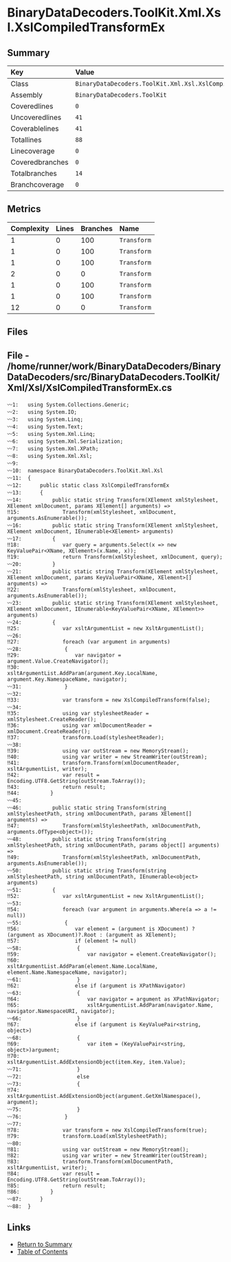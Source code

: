 ﻿# BinaryDataDecoders.ToolKit.Xml.Xsl.XslCompiledTransformEx

## Summary

| Key             | Value                                                       |
| :-------------- | :---------------------------------------------------------- |
| Class           | `BinaryDataDecoders.ToolKit.Xml.Xsl.XslCompiledTransformEx` |
| Assembly        | `BinaryDataDecoders.ToolKit`                                |
| Coveredlines    | `0`                                                         |
| Uncoveredlines  | `41`                                                        |
| Coverablelines  | `41`                                                        |
| Totallines      | `88`                                                        |
| Linecoverage    | `0`                                                         |
| Coveredbranches | `0`                                                         |
| Totalbranches   | `14`                                                        |
| Branchcoverage  | `0`                                                         |

## Metrics

| Complexity | Lines | Branches | Name        |
| :--------- | :---- | :------- | :---------- |
| 1          | 0     | 100      | `Transform` |
| 1          | 0     | 100      | `Transform` |
| 1          | 0     | 100      | `Transform` |
| 2          | 0     | 0        | `Transform` |
| 1          | 0     | 100      | `Transform` |
| 1          | 0     | 100      | `Transform` |
| 12         | 0     | 0        | `Transform` |

## Files

## File - /home/runner/work/BinaryDataDecoders/BinaryDataDecoders/src/BinaryDataDecoders.ToolKit/Xml/Xsl/XslCompiledTransformEx.cs

```CSharp
〰1:   using System.Collections.Generic;
〰2:   using System.IO;
〰3:   using System.Linq;
〰4:   using System.Text;
〰5:   using System.Xml.Linq;
〰6:   using System.Xml.Serialization;
〰7:   using System.Xml.XPath;
〰8:   using System.Xml.Xsl;
〰9:   
〰10:  namespace BinaryDataDecoders.ToolKit.Xml.Xsl
〰11:  {
〰12:      public static class XslCompiledTransformEx
〰13:      {
〰14:          public static string Transform(XElement xmlStylesheet, XElement xmlDocument, params XElement[] arguments) =>
‼15:              Transform(xmlStylesheet, xmlDocument, arguments.AsEnumerable());
〰16:          public static string Transform(XElement xmlStylesheet, XElement xmlDocument, IEnumerable<XElement> arguments)
〰17:          {
‼18:              var query = arguments.Select(x => new KeyValuePair<XName, XElement>(x.Name, x));
‼19:              return Transform(xmlStylesheet, xmlDocument, query);
〰20:          }
〰21:          public static string Transform(XElement xmlStylesheet, XElement xmlDocument, params KeyValuePair<XName, XElement>[] arguments) =>
‼22:              Transform(xmlStylesheet, xmlDocument, arguments.AsEnumerable());
〰23:          public static string Transform(XElement xmlStylesheet, XElement xmlDocument, IEnumerable<KeyValuePair<XName, XElement>> arguments)
〰24:          {
‼25:              var xsltArgumentList = new XsltArgumentList();
〰26:  
‼27:              foreach (var argument in arguments)
〰28:              {
‼29:                  var navigator = argument.Value.CreateNavigator();
‼30:                  xsltArgumentList.AddParam(argument.Key.LocalName, argument.Key.NamespaceName, navigator);
〰31:              }
〰32:  
‼33:              var transform = new XslCompiledTransform(false);
〰34:  
‼35:              using var stylesheetReader = xmlStylesheet.CreateReader();
‼36:              using var xmlDocumentReader = xmlDocument.CreateReader();
‼37:              transform.Load(stylesheetReader);
〰38:  
‼39:              using var outStream = new MemoryStream();
‼40:              using var writer = new StreamWriter(outStream);
‼41:              transform.Transform(xmlDocumentReader, xsltArgumentList, writer);
‼42:              var result = Encoding.UTF8.GetString(outStream.ToArray());
‼43:              return result;
‼44:          }
〰45:  
〰46:          public static string Transform(string xmlStylesheetPath, string xmlDocumentPath, params XElement[] arguments) =>
‼47:              Transform(xmlStylesheetPath, xmlDocumentPath, arguments.OfType<object>());
〰48:          public static string Transform(string xmlStylesheetPath, string xmlDocumentPath, params object[] arguments) =>
‼49:              Transform(xmlStylesheetPath, xmlDocumentPath, arguments.AsEnumerable());
〰50:          public static string Transform(string xmlStylesheetPath, string xmlDocumentPath, IEnumerable<object> arguments)
〰51:          {
‼52:              var xsltArgumentList = new XsltArgumentList();
〰53:  
‼54:              foreach (var argument in arguments.Where(a => a != null))
〰55:              {
‼56:                  var element = (argument is XDocument) ? (argument as XDocument)?.Root : (argument as XElement);
‼57:                  if (element != null)
〰58:                  {
‼59:                      var navigator = element.CreateNavigator();
‼60:                      xsltArgumentList.AddParam(element.Name.LocalName, element.Name.NamespaceName, navigator);
〰61:                  }
‼62:                  else if (argument is XPathNavigator)
〰63:                  {
‼64:                      var navigator = argument as XPathNavigator;
‼65:                      xsltArgumentList.AddParam(navigator.Name, navigator.NamespaceURI, navigator);
〰66:                  }
‼67:                  else if (argument is KeyValuePair<string, object>)
〰68:                  {
‼69:                      var item = (KeyValuePair<string, object>)argument;
‼70:                      xsltArgumentList.AddExtensionObject(item.Key, item.Value);
〰71:                  }
〰72:                  else
〰73:                  {
‼74:                      xsltArgumentList.AddExtensionObject(argument.GetXmlNamespace(), argument);
〰75:                  }
〰76:              }
〰77:  
‼78:              var transform = new XslCompiledTransform(true);
‼79:              transform.Load(xmlStylesheetPath);
〰80:  
‼81:              using var outStream = new MemoryStream();
‼82:              using var writer = new StreamWriter(outStream);
‼83:              transform.Transform(xmlDocumentPath, xsltArgumentList, writer);
‼84:              var result = Encoding.UTF8.GetString(outStream.ToArray());
‼85:              return result;
‼86:          }
〰87:      }
〰88:  }
```

## Links

* [Return to Summary](Summary.md)
* [Table of Contents](../TOC.md)

